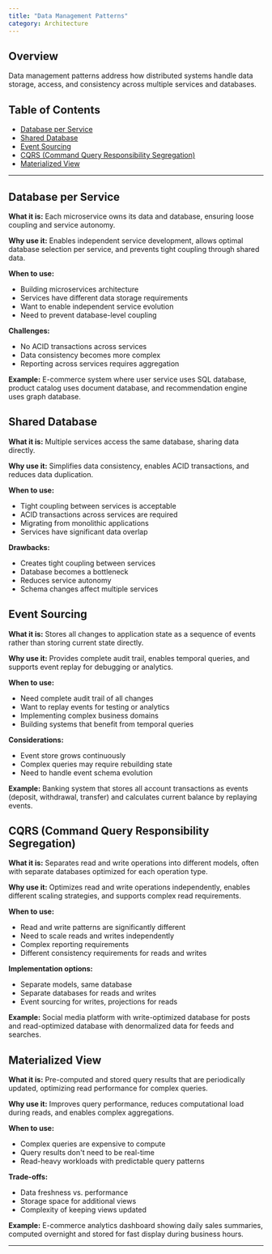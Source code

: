 ```yaml
---
title: "Data Management Patterns"
category: Architecture
---
```



## Overview

Data management patterns address how distributed systems handle data storage, access, and consistency across multiple services and databases.

## Table of Contents

- [Database per Service](#database-per-service)
- [Shared Database](#shared-database)
- [Event Sourcing](#event-sourcing)
- [CQRS (Command Query Responsibility Segregation)](#cqrs-command-query-responsibility-segregation)
- [Materialized View](#materialized-view)

---

## Database per Service

**What it is:** Each microservice owns its data and database, ensuring loose coupling and service autonomy.

**Why use it:** Enables independent service development, allows optimal database selection per service, and prevents tight coupling through shared data.

**When to use:**
- Building microservices architecture
- Services have different data storage requirements
- Want to enable independent service evolution
- Need to prevent database-level coupling

**Challenges:**
- No ACID transactions across services
- Data consistency becomes more complex
- Reporting across services requires aggregation

**Example:** E-commerce system where user service uses SQL database, product catalog uses document database, and recommendation engine uses graph database.

## Shared Database

**What it is:** Multiple services access the same database, sharing data directly.

**Why use it:** Simplifies data consistency, enables ACID transactions, and reduces data duplication.

**When to use:**
- Tight coupling between services is acceptable
- ACID transactions across services are required
- Migrating from monolithic applications
- Services have significant data overlap

**Drawbacks:**
- Creates tight coupling between services
- Database becomes a bottleneck
- Reduces service autonomy
- Schema changes affect multiple services

## Event Sourcing

**What it is:** Stores all changes to application state as a sequence of events rather than storing current state directly.

**Why use it:** Provides complete audit trail, enables temporal queries, and supports event replay for debugging or analytics.

**When to use:**
- Need complete audit trail of all changes
- Want to replay events for testing or analytics
- Implementing complex business domains
- Building systems that benefit from temporal queries

**Considerations:**
- Event store grows continuously
- Complex queries may require rebuilding state
- Need to handle event schema evolution

**Example:** Banking system that stores all account transactions as events (deposit, withdrawal, transfer) and calculates current balance by replaying events.

## CQRS (Command Query Responsibility Segregation)

**What it is:** Separates read and write operations into different models, often with separate databases optimized for each operation type.

**Why use it:** Optimizes read and write operations independently, enables different scaling strategies, and supports complex read requirements.

**When to use:**
- Read and write patterns are significantly different
- Need to scale reads and writes independently
- Complex reporting requirements
- Different consistency requirements for reads and writes

**Implementation options:**
- Separate models, same database
- Separate databases for reads and writes
- Event sourcing for writes, projections for reads

**Example:** Social media platform with write-optimized database for posts and read-optimized database with denormalized data for feeds and searches.

## Materialized View

**What it is:** Pre-computed and stored query results that are periodically updated, optimizing read performance for complex queries.

**Why use it:** Improves query performance, reduces computational load during reads, and enables complex aggregations.

**When to use:**
- Complex queries are expensive to compute
- Query results don't need to be real-time
- Read-heavy workloads with predictable query patterns

**Trade-offs:**
- Data freshness vs. performance
- Storage space for additional views
- Complexity of keeping views updated

**Example:** E-commerce analytics dashboard showing daily sales summaries, computed overnight and stored for fast display during business hours.

---

